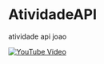 # AtividadeAPI
atividade api joao

[![YouTube Video](https://img.shields.io/badge/YouTube-Watch-red?logo=youtube)](https://www.youtube.com/watch?v=Y3Epse4Nukw)

